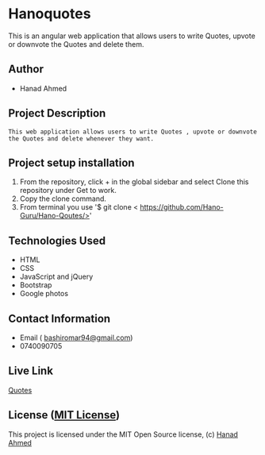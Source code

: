 # Hanoquotes

This is an angular web application that allows users to write Quotes, upvote or downvote the Quotes and  delete them.

## Author

-   Hanad Ahmed 

## Project Description

    This web application allows users to write Quotes , upvote or downvote the Quotes and delete whenever they want.

## Project setup  installation

1.  From the repository, click + in the global sidebar and select Clone this repository under Get to work.
2.  Copy the clone command.
3.  From terminal you use
    '$ git clone < https://github.com/Hano-Guru/Hano-Qoutes/>'

## Technologies Used

-   HTML
-   CSS
-   JavaScript and jQuery
-   Bootstrap
-   Google photos

## Contact Information

-   Email ( bashiromar94@gmail.com)
-   0740090705

## Live Link

[Quotes]( )


## License ([MIT License](   ))
This project is licensed under the MIT Open Source license, (c) [Hanad Ahmed]( )
